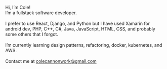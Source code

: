 Hi, I’m Cole!<br>
I’m a fullstack software developer.<br><br>
I prefer to use React, Django, and Python but I have used Xamarin for android dev, PHP, C++, C#, Java, JavaScript, HTML, CSS, and probably some others that I forgot.<br><br>
I’m currently learning design patterns, refactoring, docker, kubernetes, and AWS.<br><br>
Contact me at colecannonwork@gmail.com

<!---
Cannon-Cole/Cannon-Cole is a ✨ special ✨ repository because its `README.md` (this file) appears on your GitHub profile.
You can click the Preview link to take a look at your changes.
--->
